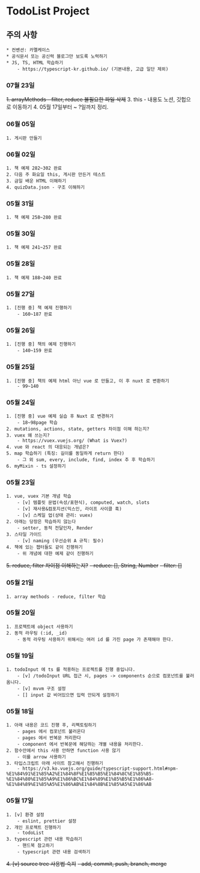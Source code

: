 # TodoList Project

## 주의 사항
    * 컨벤션: 카멜케이스
    * 공식문서 또는 공신력 블로그만 보도록 노력하기
    * JS, TS, HTML 학습하기
        - https://typescript-kr.github.io/ (기본내용, 고급 일단 제외)

### 07월 23일
~~1. arrayMethods - filter, reduce 불필요한 파일 삭제~~
    3. this - 내용도 노션, 깃헙으로 이동하기
    4. 05월 17일부터 ~ ?일까지 정리.

### 06월 05일
    1. 게시판 만들기

### 06월 02일
    1. 책 예제 282~302 완료
    2. 다음 주 화요일 this, 게시판 만든거 테스트
    3. 금일 배운 HTML 이해하기
    4. quizData.json - 구조 이해하기

### 05월 31일
    1. 책 예제 258~280 완료
    
### 05월 30일
    1. 책 예제 241~257 완료 

### 05월 28일
    1. 책 예제 188~240 완료 

### 05월 27일
    1. [진행 중] 책 예제 진행하기
        - 160~187 완료

### 05월 26일
    1. [진행 중] 책의 예제 진행하기
        - 140~159 완료

### 05월 25일
    1. [진행 중] 책의 예제 html 아닌 vue 로 만들고, 이 후 nuxt 로 변환하기
        - 99~140

### 05월 24일
    1. [진행 중] vue 예제 실습 후 Nuxt 로 변경하기 
        - 18~98page 학습 
    2. mutations, actions, state, getters 차이점 이해 하는지?
    3. vuex 왜 쓰는지? 
        - https://vuex.vuejs.org/ (What is Vuex?)
    4. vue 와 react 의 대응되는 개념은?
    5. map 학습하기 (특징: 길이를 동일하게 return 한다)
        - 그 외 sum, every, include, find, index 추 후 학습하기
    6. myMixin - ts 설정하기

### 05월 23일
    1. vue, vuex 기본 개념 학습
        - [v] 템플릿 문법(속성/표현식), computed, watch, slots 
        - [v] 재사용&컴포지션(믹스인, 라이프 사이클 훅)
        - [v] 스케일 업(상태 관리: vuex)
    2. 아래는 당장은 학습하지 않는다
        - setter, 동적 전달인자, Render
    3. 스타일 가이드 
        - [v] naming (우선순위 A 규칙: 필수)
    4. 책에 있는 챕터들도 같이 진행하기
        - 위 개념에 대한 예제 같이 진행하기
~~5. reduce, filter 차이점 이해하는지?~~
    ~~- reduce: [], String, Number~~
    ~~- filter: []~~ 

### 05월 21일
    1. array methods - reduce, filter 학습

### 05월 20일
    1. 프로젝트에 object 사용하기
    2. 동적 라우팅 (:id, _id)
        - 동적 라우팅 사용하기 위해서는 여러 id 를 가진 page 가 존재해야 한다.

### 05월 19일
    1. todoInput 에 ts 를 적용하는 프로젝트를 진행 중입니다.
        - [v] /todoInput URL 접근 시, pages -> components 순으로 컴포넌트를 불러옴니다.
        - [v] mvvm 구조 설정
        - [] input 값 비어있으면 입력 안되게 설정하기

### 05월 18일
    1. 아래 내용은 코드 진행 후, 리펙토링하기
        - pages 에서 컴포넌트 불러온다
        - pages 에서 반복문 처리한다
        - component 에서 반복문에 해당하는 개별 내용을 처리한다.
    2. 함수안에서 this 사용 안하면 function 사용 않기
        - 이를 arrow 사용하기
    3. 타입스크립트 아래 사이트 참고해서 진행하기
        - https://v3.ko.vuejs.org/guide/typescript-support.html#npm-%E1%84%91%E1%85%A2%E1%84%8F%E1%85%B5%E1%84%8C%E1%85%B5-%E1%84%80%E1%85%A9%E1%86%BC%E1%84%89%E1%85%B5%E1%86%A8-%E1%84%89%E1%85%A5%E1%86%AB%E1%84%8B%E1%85%A5%E1%86%AB

### 05월 17일
    1. [v] 환경 설정 
        - eslint, prettier 설정
    2. 개인 프로젝트 진행하기
        - todoList
    3. typescript 관련 내용 학습하기
        - 핸드북 참고하기
        - typescript 관련 내용 검색하기
~~4. [v] source tree 사용법 숙지~~
    ~~- add, commit, push, branch, merge~~
